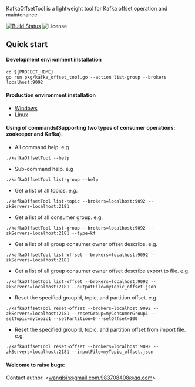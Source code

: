 KafkaOffsetTool is a lightweight tool for Kafka offset operation and maintenance

[![Build Status](https://travis-ci.org/wl4g/kafka_offset_tool.svg?branch=master)](https://travis-ci.org/wl4g/kafka_offset_tool.svg)
![License](https://camo.githubusercontent.com/ce4fb5b3ec026da9d76d9de28d688d0a0d493949/68747470733a2f2f696d672e736869656c64732e696f2f6769746875622f6c6963656e73652f73706f746966792f646f636b657266696c652d6d6176656e2e737667)

## Quick start

#### Development environment installation
```
cd ${PROJECT_HOME}
go run pkg/kafka_offset_tool.go --action list-group --brokers localhost:9092
```

#### Production environment installation
- [Windows](scripts/build.bat)
- [Linux](scripts/build.sh)

#### Using of commands(Supporting two types of consumer operations: zookeeper and Kafka).
- All command help. e.g
```
./kafkaOffsetTool --help
```

- Sub-command help. e.g
```
./kafkaOffsetTool list-group --help
```

- Get a list of all topics. e.g.
```
./kafkaOffsetTool list-topic --brokers=localhost:9092 --zkServers=localhost:2181
```

- Get a list of all consumer group. e.g.
```
./kafkaOffsetTool list-group --brokers=localhost:9092 --zkServers=localhost:2181 --type=kf
```

- Get a list of all group consumer owner offset describe. e.g.
```
./kafkaOffsetTool list-offset --brokers=localhost:9092 --zkServers=localhost:2181
```

- Get a list of all group consumer owner offset describe export to file. e.g.
```
./kafkaOffsetTool list-offset --brokers=localhost:9092 --zkServers=localhost:2181 --outputFile=myTopic_offset.json
```

- Reset the specified groupId, topic, and partition offset. e.g.
```
./kafkaOffsetTool reset-offset --brokers=localhost:9092 --zkServers=localhost:2181 --resetGroup=myConsumerGroup1 --setTopic=mytopic1 --setPartition=0 --setOffset=100
```

- Reset the specified groupId, topic, and partition offset from import file. e.g.
```
./kafkaOffsetTool reset-offset --brokers=localhost:9092 --zkServers=localhost:2181 --inputFile=myTopic_offset.json
```

#### Welcome to raise bugs:
Contact author: <wanglsir@gmail.com,983708408@qq.com>
